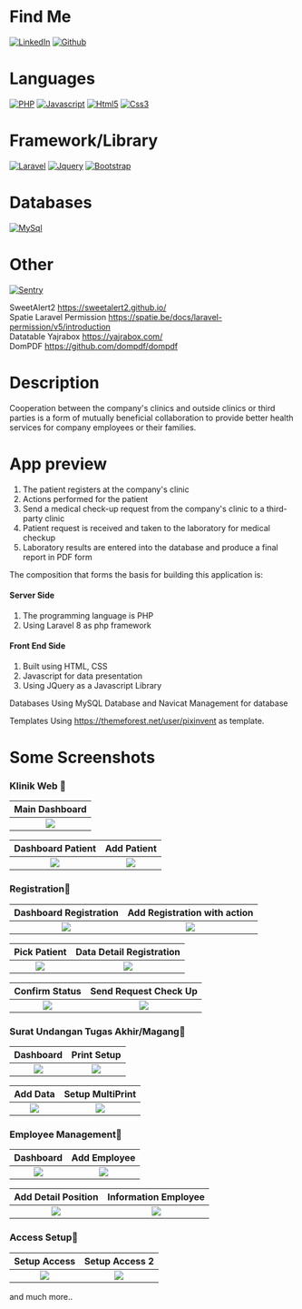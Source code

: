 
# Find Me

[![LinkedIn](https://img.shields.io/badge/LinkedIn-0077B5?style=for-the-badge&logo=linkedin&logoColor=white)](https://www.linkedin.com/in/suharyadi-3423a3193/)
[![Github](https://img.shields.io/badge/GitHub-100000?style=for-the-badge&logo=github&logoColor=white)](https://github.com/suharyadi2112)

# Languages

[![PHP](https://img.shields.io/badge/PHP-777BB4?style=for-the-badge&logo=php&logoColor=white)](https://www.php.net/manual/en/index.php)
[![Javascript](https://img.shields.io/badge/JavaScript-323330?style=for-the-badge&logo=javascript&logoColor=F7DF1E)](https://developer.mozilla.org/en-US/docs/Learn/Getting_started_with_the_web/JavaScript_basics?retiredLocale=id)
[![Html5](https://img.shields.io/badge/HTML5-E34F26?style=for-the-badge&logo=html5&logoColor=white)](https://developer.mozilla.org/en-US/docs/Web/HTML)
[![Css3](https://img.shields.io/badge/CSS3-1572B6?style=for-the-badge&logo=css3&logoColor=white)](https://developer.mozilla.org/en-US/docs/Web/CSS)

# Framework/Library

[![Laravel](https://img.shields.io/badge/Laravel-FF2D20?style=for-the-badge&logo=laravel&logoColor=white)](https://laravel.com/)
[![Jquery](https://img.shields.io/badge/jQuery-0769AD?style=for-the-badge&logo=jquery&logoColor=white)](https://jquery.com/)
[![Bootstrap](https://img.shields.io/badge/bootstrap-%23563D7C.svg?style=for-the-badge&logo=bootstrap&logoColor=white)](https://getbootstrap.com/)

# Databases

[![MySql](https://img.shields.io/badge/mysql-%2300f.svg?style=for-the-badge&logo=mysql&logoColor=white)](https://www.mysql.com/)


# Other

[![Sentry](https://img.shields.io/badge/Sentry-black?style=for-the-badge&logo=Sentry&logoColor=#362D59)](https://sentry.io/about/)

SweetAlert2 https://sweetalert2.github.io/<br>
Spatie Laravel Permission https://spatie.be/docs/laravel-permission/v5/introduction<br>
Datatable Yajrabox https://yajrabox.com/<br>
DomPDF https://github.com/dompdf/dompdf


# Description

Cooperation between the company's clinics and outside clinics or third parties is a form of mutually beneficial collaboration to provide better health services for company employees or their families.

# App preview

<ol>
  <li>The patient registers at the company's clinic</li>
  <li>Actions performed for the patient</li>
  <li>Send a medical check-up request from the company's clinic to a third-party clinic</li>
  <li>Patient request is received and taken to the laboratory for medical checkup</li>
  <li>Laboratory results are entered into the database and produce a final report in PDF form</li>
</ol> 

The composition that forms the basis for building this application is:
 
<h4>Server Side</h4>

<ol>
  <li>The programming language is PHP</li>
  <li>Using Laravel 8 as php framework</li>
</ol>

<h4>Front End Side</h4>

<ol>
  <li>Built using HTML, CSS</li>
  <li>Javascript for data presentation</li>
  <li>Using JQuery as a Javascript Library</li>
</ol>

Databases
Using MySQL Database and Navicat Management for database

Templates
Using https://themeforest.net/user/pixinvent as template.

# Some Screenshots

<h3>Klinik Web &#x1F53D;</h3>

Main Dashboard             | 
:-------------------------:|
<img src="https://user-images.githubusercontent.com/105489642/235905374-6bb00859-24c7-435f-bdca-1c1dc81a7693.jpg"> |

Dashboard Patient           |  Add Patient
:-------------------------:|:-------------------------:
<img src="https://user-images.githubusercontent.com/105489642/235906459-069c40d8-3f5b-40fd-8e77-8a8a7805f6f5.jpg">  |  <img src="https://user-images.githubusercontent.com/105489642/235906530-127e0eca-be73-4f98-8d47-7c09adfcb456.jpg">

<h3>Registration&#x1F53D;</h3>

Dashboard Registration | Add Registration with action
:-------------------------:|:-------------------------:
<img src="https://user-images.githubusercontent.com/105489642/235907293-78d6395d-5e10-419f-9dc9-f821d0094f42.jpg">  |  <img src="https://user-images.githubusercontent.com/105489642/235907538-6f0b91b0-3ae3-45aa-948b-46d09328417e.jpg">

Pick Patient | Data Detail Registration
:-------------------------:|:-------------------------:
<img src="https://user-images.githubusercontent.com/105489642/235909219-4d8de501-27ca-4834-8ef2-b1f2f65b39e3.png">  |  <img src="https://user-images.githubusercontent.com/105489642/235908640-cfe39c15-a625-4891-9eea-80f6ce4c26c8.jpg">

Confirm Status | Send Request Check Up
:-------------------------:|:-------------------------:
<img src="https://user-images.githubusercontent.com/105489642/235909364-a17f7da0-9844-4045-b1cc-a9f2de199418.jpg">  |  <img src="https://user-images.githubusercontent.com/105489642/235908678-ffbbad77-7c4d-4c8e-a2d3-15ef1bd5eaba.png">

<h3>Surat Undangan Tugas Akhir/Magang&#x1F53D;</h3>

Dashboard | Print Setup
:-------------------------:|:-------------------------:
<img src="https://user-images.githubusercontent.com/105489642/168777297-819f7f41-23ad-43ca-b7ef-e70d4986096a.jpg">  |  <img src="https://user-images.githubusercontent.com/105489642/168777384-853b0569-e3a2-45a6-bf5b-8ee548576b00.jpg">

Add Data | Setup MultiPrint
:-------------------------:|:-------------------------:
<img src="https://user-images.githubusercontent.com/105489642/168777891-a720137a-50f0-4a95-9c15-4eca9d349f83.jpg">  |  <img src="https://user-images.githubusercontent.com/105489642/168777964-609c7b53-f628-49af-be8c-540f9ea0d3a7.jpg">

<h3>Employee Management&#x1F53D;</h3>

Dashboard | Add Employee
:-------------------------:|:-------------------------:
<img src="https://user-images.githubusercontent.com/105489642/168792693-10b48861-dac2-432d-bd13-e248fad8720e.jpg">  |  <img src="https://user-images.githubusercontent.com/105489642/168792763-5edbe93a-3391-44d3-8dfe-a137cb1db74f.jpg">

Add Detail Position | Information Employee
:-------------------------:|:-------------------------:
<img src="https://user-images.githubusercontent.com/105489642/168793107-6147c2be-65e7-433b-a1b6-b217ca5895d2.jpg">  |  <img src="https://user-images.githubusercontent.com/105489642/168793168-f50bab35-35e0-4147-92b3-31c57cfbf171.jpg">

<h3>Access Setup&#x1F53D;</h3>

Setup Access | Setup Access 2
:-------------------------:|:-------------------------:
<img src="https://user-images.githubusercontent.com/105489642/168778712-88e95fec-e0ea-4b4e-bbfa-70065e5ae706.jpg">  |  <img src="https://user-images.githubusercontent.com/105489642/168779130-d9194e75-569c-4463-b780-6c8303a281e9.jpg">

and much more..
